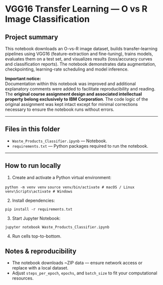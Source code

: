 # VGG16 Transfer Learning — O vs R Image Classification

## Project summary 
This notebook downloads an O-vs-R image dataset, builds transfer-learning pipelines using VGG16 (feature-extraction and fine-tuning), trains models, evaluates them on a test set, and visualizes results (loss/accuracy curves and classification reports). The notebook demonstrates data augmentation, checkpointing, learning-rate scheduling and model inference.

**Important notice:**  
Documentation within this notebook was improved and additional explanatory comments were added to facilitate reproducibility and reading. The **original course assignment design and associated intellectual property belong exclusively to IBM Corporation**. The code logic of the original assignment was kept intact except for minimal corrections necessary to ensure the notebook runs without errors.

---

## Files in this folder
- `Waste_Products_Classifier.ipynb` — Notebook.  
- `requirements.txt` — Python packages required to run the notebook.  

---

## How to run locally

1. Create and activate a Python virtual environment:

`python -m venv venv`
`source venv/bin/activate # macOS / Linux`
`venv\Scripts\activate # Windows`

2. Install dependencies:

`pip install -r requirements.txt`

3. Start Jupyter Notebook:

`jupyter notebook Waste_Products_Classifier.ipynb`

4. Run cells top-to-bottom.

## Notes & reproducibility

- The notebook downloads ~ZIP data — ensure network access or replace with a local dataset.    
- Adjust `steps_per_epoch`, `epochs`, and `batch_size` to fit your computational resources.
